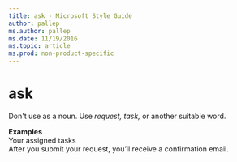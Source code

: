```yaml
---
title: ask - Microsoft Style Guide
author: pallep
ms.author: pallep
ms.date: 11/19/2016
ms.topic: article
ms.prod: non-product-specific
---
```


# ask

Don't use as a noun. Use *request, task,* or another suitable word.

**Examples**  
Your assigned tasks  
After you submit your request, you’ll receive a confirmation email.
